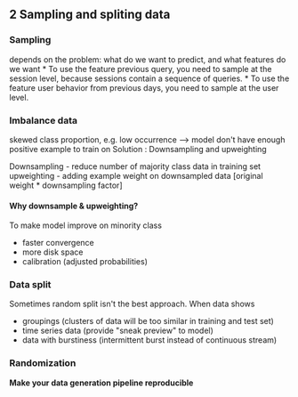 ## 2 Sampling and spliting data
### Sampling
depends on the problem: what do we want to predict, and what features do we want
	* To use the feature previous query, you need to sample at the session level, because sessions contain a sequence of queries.
	* To use the feature user behavior from previous days, you need to sample at the user level.

### Imbalance data
skewed class proportion, e.g. low occurrence --> model don't have enough positive example to train on
Solution : Downsampling and upweighting

Downsampling - reduce number of majority class data in training set
upweighting - adding example weight on downsampled data [original weight * downsampling factor]

#### Why downsample & upweighting?
To make model improve on minority class
- faster convergence
- more disk space
- calibration (adjusted probabilities)

### Data split
Sometimes random split isn't the best approach.
When data shows
- groupings (clusters of data will be too similar in training and test set)
- time series data (provide "sneak preview" to model)
- data with burstiness (intermittent burst instead of continuous stream)

### Randomization
**Make your data generation pipeline reproducible**
